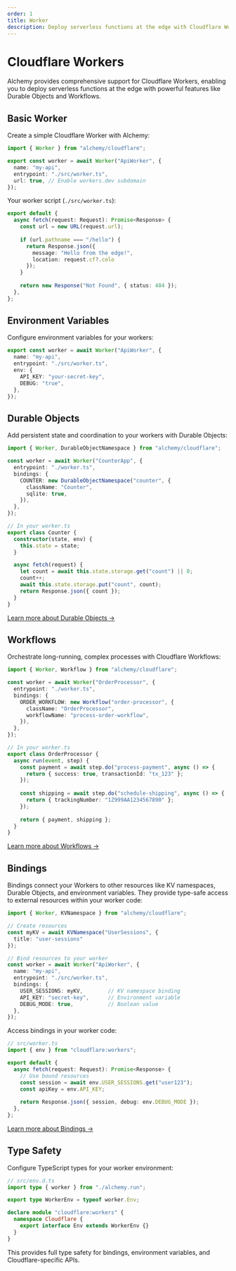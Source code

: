 ```yaml
---
order: 1
title: Worker
description: Deploy serverless functions at the edge with Cloudflare Workers. Learn how to build fast, scalable applications with Alchemy's Cloudflare Worker resources.
---
```


# Cloudflare Workers

Alchemy provides comprehensive support for Cloudflare Workers, enabling you to deploy serverless functions at the edge with powerful features like Durable Objects and Workflows.

## Basic Worker

Create a simple Cloudflare Worker with Alchemy:

```ts
import { Worker } from "alchemy/cloudflare";

export const worker = await Worker("ApiWorker", {
  name: "my-api",
  entrypoint: "./src/worker.ts",
  url: true, // Enable workers.dev subdomain
});
```

Your worker script (`./src/worker.ts`):

```ts
export default {
  async fetch(request: Request): Promise<Response> {
    const url = new URL(request.url);
    
    if (url.pathname === "/hello") {
      return Response.json({ 
        message: "Hello from the edge!",
        location: request.cf?.colo 
      });
    }
    
    return new Response("Not Found", { status: 404 });
  },
};
```

## Environment Variables

Configure environment variables for your workers:

```ts
export const worker = await Worker("ApiWorker", {
  name: "my-api",
  entrypoint: "./src/worker.ts",
  env: {
    API_KEY: "your-secret-key",
    DEBUG: "true",
  },
});
```


## Durable Objects

Add persistent state and coordination to your workers with Durable Objects:

```ts
import { Worker, DurableObjectNamespace } from "alchemy/cloudflare";

const worker = await Worker("CounterApp", {
  entrypoint: "./worker.ts",
  bindings: {
    COUNTER: new DurableObjectNamespace("counter", {
      className: "Counter",
      sqlite: true,
    }),
  },
});

// In your worker.ts
export class Counter {
  constructor(state, env) {
    this.state = state;
  }

  async fetch(request) {
    let count = await this.state.storage.get("count") || 0;
    count++;
    await this.state.storage.put("count", count);
    return Response.json({ count });
  }
}
```

[Learn more about Durable Objects →](./cloudflare-durable-objects.md)

## Workflows

Orchestrate long-running, complex processes with Cloudflare Workflows:

```ts
import { Worker, Workflow } from "alchemy/cloudflare";

const worker = await Worker("OrderProcessor", {
  entrypoint: "./worker.ts", 
  bindings: {
    ORDER_WORKFLOW: new Workflow("order-processor", {
      className: "OrderProcessor",
      workflowName: "process-order-workflow",
    }),
  },
});

// In your worker.ts
export class OrderProcessor {
  async run(event, step) {
    const payment = await step.do("process-payment", async () => {
      return { success: true, transactionId: "tx_123" };
    });
    
    const shipping = await step.do("schedule-shipping", async () => {
      return { trackingNumber: "1Z999AA1234567890" };
    });
    
    return { payment, shipping };
  }
}
```

[Learn more about Workflows →](./cloudflare-workflows.md)

## Bindings

Bindings connect your Workers to other resources like KV namespaces, Durable Objects, and environment variables. They provide type-safe access to external resources within your worker code:

```ts
import { Worker, KVNamespace } from "alchemy/cloudflare";

// Create resources
const myKV = await KVNamespace("UserSessions", {
  title: "user-sessions"
});

// Bind resources to your worker
const worker = await Worker("ApiWorker", {
  name: "my-api",
  entrypoint: "./src/worker.ts",
  bindings: {
    USER_SESSIONS: myKV,        // KV namespace binding
    API_KEY: "secret-key",      // Environment variable
    DEBUG_MODE: true,           // Boolean value
  },
});
```

Access bindings in your worker code:

```ts
// src/worker.ts
import { env } from "cloudflare:workers";

export default {
  async fetch(request: Request): Promise<Response> {
    // Use bound resources
    const session = await env.USER_SESSIONS.get("user123");
    const apiKey = env.API_KEY;
    
    return Response.json({ session, debug: env.DEBUG_MODE });
  },
};
```

[Learn more about Bindings →](../concepts/bindings.md)

## Type Safety

Configure TypeScript types for your worker environment:

```ts
// src/env.d.ts
import type { worker } from "./alchemy.run";

export type WorkerEnv = typeof worker.Env;

declare module "cloudflare:workers" {
  namespace Cloudflare {
    export interface Env extends WorkerEnv {}
  }
}
```

This provides full type safety for bindings, environment variables, and Cloudflare-specific APIs.
